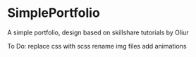 # SimplePortfolio
A simple portfolio, design based on skillshare tutorials by Oliur

To Do:
replace css with scss
rename img files
add animations
